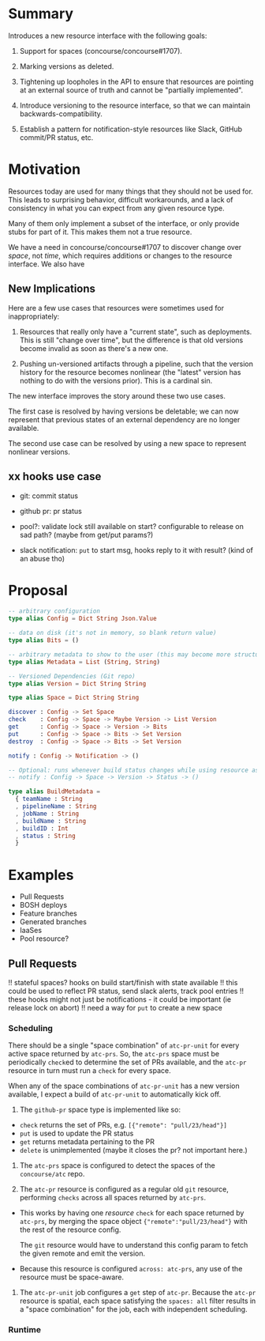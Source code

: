# Summary

Introduces a new resource interface with the following goals:

1. Support for spaces (concourse/concourse#1707).

1. Marking versions as deleted.

1. Tightening up loopholes in the API to ensure that resources are pointing at
   an external source of truth and cannot be "partially implemented".

1. Introduce versioning to the resource interface, so that we can maintain
   backwards-compatibility.

1. Establish a pattern for notification-style resources like Slack, GitHub
   commit/PR status, etc.


# Motivation

Resources today are used for many things that they should not be used for. This
leads to surprising behavior, difficult workarounds, and a lack of consistency
in what you can expect from any given resource type.

Many of them only implement a subset of the interface, or only provide stubs
for part of it. This makes them not a true resource.

We have a need in concourse/concourse#1707 to discover change over *space*, not
*time*, which requires additions or changes to the resource interface. We also
have


## New Implications

Here are a few use cases that resources were sometimes used for inappropriately:

1. Resources that really only have a "current state", such as deployments. This
  is still "change over time", but the difference is that old versions become
  invalid as soon as there's a new one.

1. Pushing un-versioned artifacts through a pipeline, such that the version
  history for the resource becomes nonlinear (the "latest" version has nothing
  to do with the versions prior). This is a cardinal sin.

The new interface improves the story around these two use cases.

The first case is resolved by having versions be deletable; we can now
represent that previous states of an external dependency are no longer
available.

The second use case can be resolved by using a new space to represent nonlinear
versions.


## xx hooks use case

- git: commit status
- github pr: pr status

- pool?: validate lock still available on start? configurable to release on sad path? (maybe from get/put params?)
- slack notification: `put` to start msg, hooks reply to it with result? (kind of an abuse tho)

# Proposal

```elm
-- arbitrary configuration
type alias Config = Dict String Json.Value

-- data on disk (it's not in memory, so blank return value)
type alias Bits = ()

-- arbitrary metadata to show to the user (this may become more structured later)
type alias Metadata = List (String, String)

-- Versioned Dependencies (Git repo)
type alias Version = Dict String String

type alias Space = Dict String String

discover : Config -> Set Space
check    : Config -> Space -> Maybe Version -> List Version
get      : Config -> Space -> Version -> Bits
put      : Config -> Space -> Bits -> Set Version
destroy  : Config -> Space -> Bits -> Set Version

notify : Config -> Notification -> ()

-- Optional: runs whenever build status changes while using resource as input
-- notify : Config -> Space -> Version -> Status -> ()

type alias BuildMetadata =
  { teamName : String
  , pipelineName : String
  , jobName : String
  , buildName : String
  , buildID : Int
  , status : String
  }
```


# Examples

- Pull Requests
- BOSH deploys
- Feature branches
- Generated branches
- IaaSes
- Pool resource?


## Pull Requests

!! stateful spaces? hooks on build start/finish with state available
!! this could be used to reflect PR status, send slack alerts, track pool entries
!! these hooks might not just be notifications - it could be important (ie release lock on abort)
!! need a way for `put` to create a new space


### Scheduling

There should be a single "space combination" of `atc-pr-unit` for every active
space returned by `atc-prs`. So, the `atc-prs` space must be periodically
`check`ed to determine the set of PRs available, and the `atc-pr` resource in
turn must run a `check` for every space.

When any of the space combinations of `atc-pr-unit` has a new version
available, I expect a build of `atc-pr-unit` to automatically kick off.

1. The `github-pr` space type is implemented like so:
  * `check` returns the set of PRs, e.g. `[{"remote": "pull/23/head"}]`
  * `put` is used to update the PR status
  * `get` returns metadata pertaining to the PR
  * `delete` is unimplemented (maybe it closes the pr? not important here.)

1. The `atc-prs` space is configured to detect the spaces of the
  `concourse/atc` repo.

1. The `atc-pr` resource is configured as a regular old `git` resource,
  performing `checks` across all spaces returned by `atc-prs`.

  * This works by having one *resource* `check` for each space returned by
    `atc-prs`, by merging the space object `{"remote":"pull/23/head"}` with the
    rest of the resource config.

    The `git` resource would have to understand this config param to fetch the
    given remote and emit the version.

  * Because this resource is configured `across: atc-prs`, any use of the
    resource must be space-aware.

1. The `atc-pr-unit` job configures a `get` step of `atc-pr`. Because the
  `atc-pr` resource is spatial, each space satisfying the `spaces: all` filter
  results in a "space combination" for the job, each with independent
  scheduling.


### Runtime
